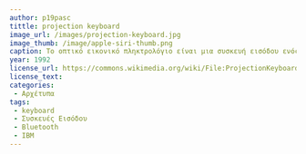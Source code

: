 ```yaml
---
author: p19pasc     
tittle: projection keyboard 
image_url: /images/projection-keyboard.jpg
image_thumb: /image/apple-siri-thumb.png 
caption: Το οπτικό εικονικό πληκτρολόγιο είναι μια συσκευή εισόδου ενός υπολογιστή που προβάλλεται σε μια επιφάνεια. Οι εντολές εισόδου του πληκτρολογίου ανιχνεύονται από τις   κινήσεις των χεριών και των δακτύλων. Δημιουργήθηκε από μηχανικούς της IBM το 1992 και συνδέεται με συσκευές που διαθέτουν Bluetooth καθώς και από συσκευές smartphone, tablet, mini-PC που διαθέτουν λειτουργικό σύστημα Android, iOS ή Windows. 
year: 1992
license_url: https://commons.wikimedia.org/wiki/File:ProjectionKeyboard_2.jpg
license_text: 
categories: 
 - Αρχέτυπα
tags:
 - keyboard 
 - Συσκευές Εισόδου
 - Bluetooth
 - IBM
---
```

